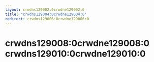```yaml
---
layout: crwdns129002:0crwdne129002:0
title: "crwdns129004:0crwdne129004:0"
redirect: crwdns129006:0crwdne129006:0
---
```



<h1>crwdns129008:0crwdne129008:0 crwdns129010:0crwdne129010:0</h1>
